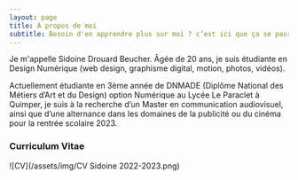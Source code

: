 ```yaml
---
layout: page
title: À propos de moi
subtitle: Besoin d'en apprendre plus sur moi ? c’est ici que ça se passe :)
---
```


Je m'appelle Sidoine Drouard Beucher. Âgée de 20 ans, je suis étudiante en Design Numérique (web design, graphisme digital, motion, photos, vidéos).


Actuellement étudiante en 3ème année de DNMADE (Diplôme National des Métiers d’Art et du Design) option Numérique au Lycée Le Paraclet à Quimper, je suis à la recherche d’un Master en communication audiovisuel, ainsi que d’une alternance dans les domaines de la publicité ou du cinéma pour la rentrée scolaire 2023.

###  Curriculum Vitae

![CV](/assets/img/CV Sidoine 2022-2023.png)
